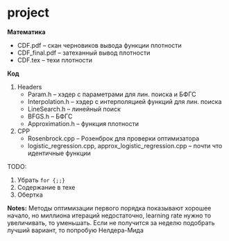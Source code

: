 # project

<b>Математика</b>
<ul><li>CDF.pdf – скан черновиков вывода функции плотности
<li>CDF_final.pdf – затеханный вывод плотности
<li>CDF.tex – техи плотности</ul>
  
<b>Код</b>
<ol>
<li>Headers<ul><li>Param.h – хэдер с параметрами для лин. поиска и БФГС
  <li>Interpolation.h – хэдер с интерполяцией функций для лин. поиска
  <li>LineSearch.h – линейный поиск
  <li>BFGS.h – БФГС
  <li>Approximation.h – функция плотности</ul>
<li>CPP<ul><li>Rosenbrock.cpp – Розенброк для проверки оптимизатора
  <li>logistic_regression.cpp,  approx_logistic_regression.cpp – почти что идентичные функции</ul>
</ol>

TODO:
<ol><li>Убрать <code>for {;;}</code>
  <li>Содержание в техе
  <li>Обертка
</ol>

<b>Notes:</b>
Методы оптимизации первого порядка показывают хорошее начало, но миллиона итераций недостаточно, learning rate нужно то увеличивать, то уменьшать. Если не получится за неделю подобрать лучший вариант, то попробую Нелдера-Мида
